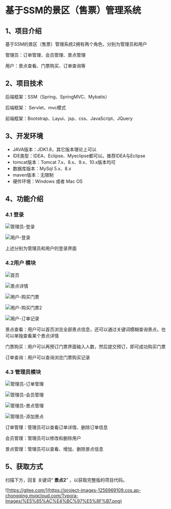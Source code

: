 # 基于SSM的景区（售票）管理系统

## 1、项目介绍

基于SSM的景区（售票）管理系统2拥有两个角色，分别为管理员和用户

管理员：订单管理、会员管理、景点管理

用户：景点查看、门票购买、订单查询等


## 2、项目技术

后端框架：SSM（Spring、SpringMVC、Mybatis）

后端框架： Servlet、mvc模式

前端框架：Bootstrap、Layui、jsp、css、JavaScript、JQuery

## 3、开发环境

- JAVA版本：JDK1.8，其它版本理论上可以
- IDE类型：IDEA、Eclipse、Myeclipse都可以。推荐IDEA与Eclipse
- tomcat版本：Tomcat 7.x、8.x、9.x、10.x版本均可
- 数据库版本：MySql 5.x、8.x
- maven版本：无限制
- 硬件环境：Windows 或者 Mac OS


## 4、功能介绍

### 4.1 登录

![管理员-登录](https://project-images-1256969109.cos.ap-chongqing.myqcloud.com/Typora-Images/%E7%AE%A1%E7%90%86%E5%91%98-%E7%99%BB%E5%BD%95.jpg)

![用户-登录](https://project-images-1256969109.cos.ap-chongqing.myqcloud.com/Typora-Images/%E7%94%A8%E6%88%B7-%E7%99%BB%E5%BD%95.jpg)

上述分别为管理员和用户的登录界面

### 4.2用户 模块

![首页](https://project-images-1256969109.cos.ap-chongqing.myqcloud.com/Typora-Images/%E9%A6%96%E9%A1%B5.jpg)

![景点详情](https://project-images-1256969109.cos.ap-chongqing.myqcloud.com/Typora-Images/%E6%99%AF%E7%82%B9%E8%AF%A6%E6%83%85.jpg)

![用户-购买门票](https://project-images-1256969109.cos.ap-chongqing.myqcloud.com/Typora-Images/%E7%94%A8%E6%88%B7-%E8%B4%AD%E4%B9%B0%E9%97%A8%E7%A5%A8.jpg)

![用户-购买门票2](https://project-images-1256969109.cos.ap-chongqing.myqcloud.com/Typora-Images/%E7%94%A8%E6%88%B7-%E8%B4%AD%E4%B9%B0%E9%97%A8%E7%A5%A82.jpg)

![用户-订单记录](https://project-images-1256969109.cos.ap-chongqing.myqcloud.com/Typora-Images/%E7%94%A8%E6%88%B7-%E8%AE%A2%E5%8D%95%E8%AE%B0%E5%BD%95.jpg)

景点查看：用户可以首页浏览全部景点信息，还可以通过关键词模糊查询景点，也可以单独查看某个景点详情

门票购买：用户可以再预订门票界面输入人数，然后提交预订，即可成功购买门票

订单查询：用户可以查询浏览门票购买记录

### 4.3 管理员模块

![管理员-订单管理](https://project-images-1256969109.cos.ap-chongqing.myqcloud.com/Typora-Images/%E7%AE%A1%E7%90%86%E5%91%98-%E8%AE%A2%E5%8D%95%E7%AE%A1%E7%90%86.jpg)

![管理员-会员管理](https://project-images-1256969109.cos.ap-chongqing.myqcloud.com/Typora-Images/%E7%AE%A1%E7%90%86%E5%91%98-%E4%BC%9A%E5%91%98%E7%AE%A1%E7%90%86.jpg)

![管理员-景点管理](https://project-images-1256969109.cos.ap-chongqing.myqcloud.com/Typora-Images/%E7%AE%A1%E7%90%86%E5%91%98-%E6%99%AF%E7%82%B9%E7%AE%A1%E7%90%86.jpg)

![管理员-添加景点](https://project-images-1256969109.cos.ap-chongqing.myqcloud.com/Typora-Images/%E7%AE%A1%E7%90%86%E5%91%98-%E6%B7%BB%E5%8A%A0%E6%99%AF%E7%82%B9.jpg)

订单管理：管理员可以查看订单详情、删除订单信息

会员管理：管理员可以修改和删除用户

景点管理：管理员可以查看、增加、删除景点信息

## 5、获取方式

扫描下方，回复 关键词“ **景点2**” ，以获取完整版的项目代码。

![https://gitee.com/](https://project-images-1256969109.cos.ap-chongqing.myqcloud.com/Typora-Images/%E5%85%AC%E4%BC%97%E5%8F%B7.png)



